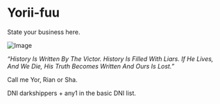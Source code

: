 # Yorii-fuu
State your business here.

![Image](https://github.com/user-attachments/assets/cb58b383-3819-4cc0-8f5c-0e646e0fb57a)

*“History Is Written By The Victor. History Is Filled With Liars. If He Lives, And We Die, His Truth Becomes Written And Ours Is Lost.”*

Call me Yor, Rian or Sha. 

DNI darkshippers + any1 in the basic DNI list.



